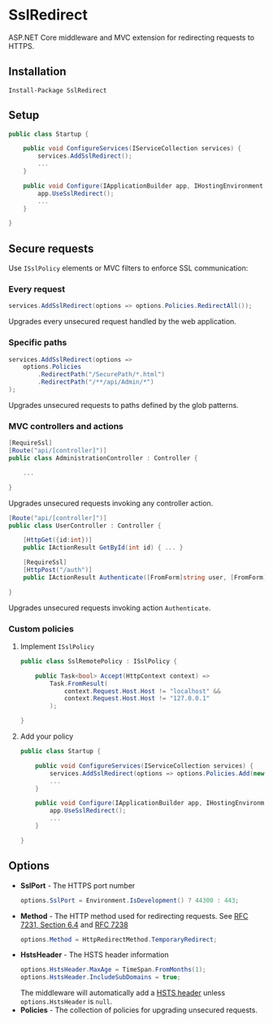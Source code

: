 # SslRedirect

ASP.NET Core middleware and MVC extension for redirecting requests to HTTPS.

## Installation

```
Install-Package SslRedirect
```

## Setup

```csharp
public class Startup {

    public void ConfigureServices(IServiceCollection services) {
        services.AddSslRedirect();
        ...
    }

    public void Configure(IApplicationBuilder app, IHostingEnvironment env, ILoggerFactory loggerFactory) {
        app.UseSslRedirect();
        ...
    }

}
```

## Secure requests

Use `ISslPolicy` elements or MVC filters to enforce SSL communication:

### Every request

```csharp
services.AddSslRedirect(options => options.Policies.RedirectAll());
```

Upgrades every unsecured request handled by the web application.

### Specific paths

```csharp
services.AddSslRedirect(options =>
    options.Policies
        .RedirectPath("/SecurePath/*.html")
        .RedirectPath("/**/api/Admin/*")
);
```

Upgrades unsecured requests to paths defined by the glob patterns.

### MVC controllers and actions

```csharp
[RequireSsl]
[Route("api/[controller]")]
public class AdministrationController : Controller {

    ...

}
```

Upgrades unsecured requests invoking any controller action.

```csharp
[Route("api/[controller]")]
public class UserController : Controller {

    [HttpGet({id:int})]
    public IActionResult GetById(int id) { ... }

    [RequireSsl]
    [HttpPost("/auth")]
    public IActionResult Authenticate([FromForm]string user, [FromForm]string password) { ... }

}
```

Upgrades unsecured requests invoking action `Authenticate`.

### Custom policies

1) Implement `ISslPolicy`
   ```csharp
   public class SslRemotePolicy : ISslPolicy {
   
       public Task<bool> Accept(HttpContext context) =>
           Task.FromResult(
               context.Request.Host.Host != "localhost" &&
               context.Request.Host.Host != "127.0.0.1"
           );
   
   }
   ```
2) Add your policy
   ```csharp
   public class Startup {
   
       public void ConfigureServices(IServiceCollection services) {
           services.AddSslRedirect(options => options.Policies.Add(new SslRemotePolicy());
           ...
       }
   
       public void Configure(IApplicationBuilder app, IHostingEnvironment env, ILoggerFactory loggerFactory) {
           app.UseSslRedirect();
           ...
       }
   
   }
   ```

## Options

* **SslPort** - The HTTPS port number
  ```csharp
  options.SslPort = Environment.IsDevelopment() ? 44300 : 443;
  ```
* **Method** - The HTTP method used for redirecting requests. See
  [RFC 7231, Section 6.4](https://tools.ietf.org/html/rfc7231#section-6.4) and
  [RFC 7238](https://tools.ietf.org/html/rfc7238)
  ```csharp
  options.Method = HttpRedirectMethod.TemporaryRedirect;
  ```
* **HstsHeader** - The HSTS header information
  ```csharp
  options.HstsHeader.MaxAge = TimeSpan.FromMonths(1);
  options.HstsHeader.IncludeSubDomains = true;
  ```
  The middleware will automatically add a [HSTS header](https://tools.ietf.org/html/rfc6797) unless
  `options.HstsHeader` is `null`.
* **Policies** - The collection of policies for upgrading unsecured requests.